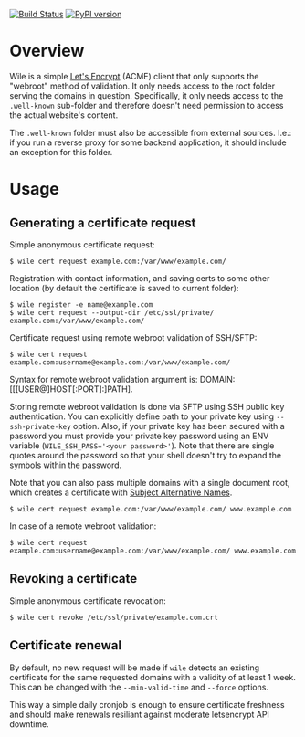 [![Build Status](https://travis-ci.org/costela/wile.svg?branch=master)](https://travis-ci.org/costela/wile)
[![PyPI version](https://badge.fury.io/py/wile.svg)](https://badge.fury.io/py/wile)

# Overview

Wile is a simple [Let's Encrypt](https://letsencrypt.org) (ACME) client that only supports the "webroot" method of validation. It only needs access to the root folder serving the domains in question. Specifically, it only needs access to the `.well-known` sub-folder and therefore doesn't need permission to access the actual website's content.

The `.well-known` folder must also be accessible from external sources. I.e.: if you run a reverse proxy for some backend application, it should include an exception for this folder.

# Usage

## Generating a certificate request

Simple anonymous certificate request:
```
$ wile cert request example.com:/var/www/example.com/
```

Registration with contact information, and saving certs to some other location (by default the certificate is saved to current folder):
```
$ wile register -e name@example.com
$ wile cert request --output-dir /etc/ssl/private/ example.com:/var/www/example.com/
```

Certificate request using remote webroot validation of SSH/SFTP:
```
$ wile cert request example.com:username@example.com:/var/www/example.com/
```

Syntax for remote webroot validation argument is: DOMAIN:[[[USER@]HOST[:PORT]:]PATH].

Storing remote webroot validation is done via SFTP using SSH public key authentication. You can explicitly define path to your private key using `--ssh-private-key` option. Also, if your private key has been secured with a password you must provide your private key password using an ENV variable (`WILE_SSH_PASS='<your password>'`). Note that there are single quotes around the password so that your shell doesn't try to expand the symbols within the password.

Note that you can also pass multiple domains with a single document root, which creates a certificate with [Subject Alternative Names](https://en.wikipedia.org/wiki/Subject_Alternative_Name).
```
$ wile cert request example.com:/var/www/example.com/ www.example.com
```

In case of a remote webroot validation:
```
$ wile cert request example.com:username@example.com:/var/www/example.com/ www.example.com
```

## Revoking a certificate

Simple anonymous certificate revocation:
```
$ wile cert revoke /etc/ssl/private/example.com.crt
```

## Certificate renewal

By default, no new request will be made if `wile` detects an existing certificate for the same requested domains with a validity of at least 1 week. This can be changed with the `--min-valid-time` and `--force` options.

This way a simple daily cronjob is enough to ensure certificate freshness and should make renewals resiliant against moderate letsencrypt API downtime.

